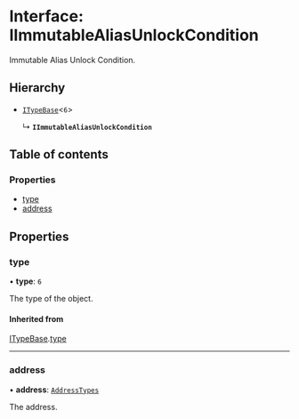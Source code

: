 # Interface: IImmutableAliasUnlockCondition

Immutable Alias Unlock Condition.

## Hierarchy

- [`ITypeBase`](ITypeBase.md)<``6``\>

  ↳ **`IImmutableAliasUnlockCondition`**

## Table of contents

### Properties

- [type](IImmutableAliasUnlockCondition.md#type)
- [address](IImmutableAliasUnlockCondition.md#address)

## Properties

### type

• **type**: ``6``

The type of the object.

#### Inherited from

[ITypeBase](ITypeBase.md).[type](ITypeBase.md#type)

___

### address

• **address**: [`AddressTypes`](../api.md#addresstypes)

The address.
